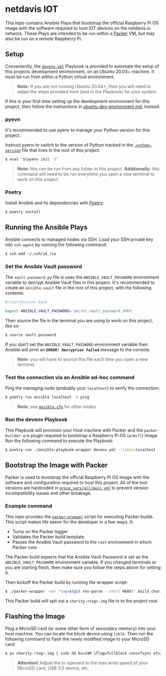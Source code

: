 # netdavis IOT

This repo contains Ansible Plays that bootstrap the official Raspberry Pi OS image with the
software required to host IOT devices on the netdavis.io network. These Plays are intended to
be run within a [Packer](https://www.packer.io/) VM, but may also be run on a remote Raspberry
Pi.

## Setup

Conveniently, the [`devenv.yml`](./devenv.yml) Playbook is provided to automate the setup of
this projects development environment, on an Ubuntu 20.04+ machine. It must be run from within
a Python virtual environment.

> **Note:** If you are not running Ubuntu 20.04+, then you will need to adapt the steps
> provided here (and in the Playbook) for your system.

If this is your first time setting up the development environment for this project, then follow
the instructions in [ubuntu-dev-environment.md](./docs/ubuntu-dev-environment.md),
instead.

### pyevn

It's recommended to use pyenv to manage your Python version for this project.

Instruct pyenv to switch to the version of Python tracked in the
[`.python-version`](./.python-version) file that lives in the root of this project:

```bash
$ eval "$(pyenv init -)"
```

> **Note:** this can be run from any folder in this project. **Additionally:** this command
> will need to be run everytime you open a new terminal to work on this project.

### Poetry

Install Ansible and its dependencies with [Poetry](https://python-poetry.org/):

```bash
$ poetry install
```

## Running the Ansible Plays

Ansible connects to managed nodes via SSH. Load your SSH private key into `ssh-agent` by
running the following command:

```bash
$ ssh-add ~/.ssh/id_rsa
```

### Set the Ansible Vault password

The `vault.password.py` file is uses the `ANSIBLE_VAULT_PASSWORD` environment variable to
decrypt Ansible Vault files in this project. It's recommended to create an `ansible.vault` file
in the root of this project, with the following contents:

```bash
#!/usr/bin/env bash

export ANSIBLE_VAULT_PASSWORD='secret_vault_password_shhh'
```

Then source the file in the terminal you are using to work on this project, like so:

```bash
$ source vault.password
```

If you don't set the `ANSIBLE_VAULT_PASSWORD` environment variable then Ansible will print an
**`ERROR! Decryption failed`** message to the console.

> **Note:** you will have to source this file each time you open a new terminal.

### Test the connection via an Ansible ad-hoc command

Ping the managing node (probably your `localhost`) to verify the connection:

```bash
$ poetry run ansible localhost -m ping
```

> **Note:** see [`ansible.cfg`](./ansible.cfg) for other nodes.

### Run the devenv Playbook

This Playbook will provision your Host machine with Packer and the `packer-builder-arm` plugin
required to bootstrap a Raspberry Pi OS (`armv7l`) image. Run the following command to execute
the Playbook:

```bash
$ poetry run ./ansible-playbook-wrapper devenv.yml --limit=localhost
```

## Bootstrap the Image with Packer

Packer is used to bootstrap the official Raspberry Pi OS image with the software and
configuration required to host this project. All of the tool versions are hardcoded in
[`group_vars/all/main.yml`](./group_vars/all/main.yml) to prevent version incompatibility
issues and other breakage.

### Example command

This repo provides the [`packer-wrapper`](./packer-wrapper) script for executing Packer builds.
This script makes life easier for the developer in a few ways. It:

- Turns on the Packer logger
- Validates the Packer build template
- Passes the Ansible Vault password to the `root` environment in which Packer runs

The Packer build expects that the Ansible Vault Password is set as the `ANSIBLE_VAULT_PASSWORD`
environment variable. If you changed terminals or you are starting fresh, then make sure you
follow the steps above for setting it.

Then kickoff the Packer build by running the wrapper script:

```bash
$ ./packer-wrapper -var "tag=$(git rev-parse --short HEAD)" build_charity.pkr.hcl
```

This Packer build will spit out a `charity-<tag>.img` file in to the project root.

## Flashing the Image

Plug a MicroSD card (or some other form of secondary memory) into your host machine. You can
locate the block device using `lsblk`. Then run the following command to flash the newly
modified image to your MicroSD card:

```bash
$ pv charity-<tag>.img | sudo dd bs=19M iflag=fullblock conv=fsync of=/dev/sdb
```

> **Attention!** Adjust the `bs` operand to the max write speed of your MicroSD card, USB 3.0
> device, etc.
